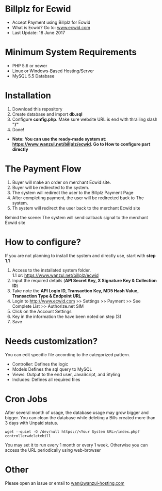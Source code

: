 # Billplz for Ecwid

* Accept Payment using Billplz for Ecwid
* What is Ecwid? Go to: www.ecwid.com
* Last Update: 18 June 2017

# Minimum System Requirements

* PHP 5.6 or newer
* Linux or Windows-Based Hosting/Server
* MySQL 5.5 Database

# Installation

1. Download this repository
2. Create database and import **db.sql**
3. Configure **config.php**. Make sure website URL is end with thrailing slash **"/"**
4. Done!

* **Note: You can use the ready-made system at: https://www.wanzul.net/billplz/ecwid. Go to How to configure part directly**

# The Payment Flow

1. Buyer will make an order on merchant Ecwid site.
2. Buyer will be redirected to the system.
3. The system will redirect the user to the Billplz Payment Page
4. After completing payment, the user will be redirected back to The system.
5. Th system will redirect the user back to the merchant Ecwid site

Behind the scene: The system will send callback signal to the merchant Ecwid site

# How to configure?

If you are not planning to install the system and directly use, start with **step 1.1**

1. Access to the installated system folder. <br>
1.1 or: https://www.wanzul.net/billplz/ecwid
2. Input the required details (**API Secret Key, X Signature Key & Collection ID**)
3. Take note the **API Login ID, Transaction Key, MD5 Hash Value, Transaction Type & Endpoint URL**
4. Login to http://www.ecwid.com >> Settings >> Payment >> See Complete List >> Authorize.net SIM
5. Click on the Account Settings
6. Key in the information the have been noted on step (3)
7. Save

# Needs customization?

You can edit specific file according to the categorized pattern. 

  * Controller: Defines the logic
  * Models Defines the sql query to MySQL
  * Views: Output to the end user, JavaScript, and Styling
  * Includes: Defines all required files
  
# Cron Jobs

After several month of usage, the database usage may grow bigger and bigger. You can clean the database while deleting a Bills created more than 3 days with Unpaid status.

```
wget --quiet -O /dev/null https://<Your System URL>/index.php?controller=deletebill
```
You may set it to run every 1 month or every 1 week. Otherwise you can access the URL periodically using web-browser

# Other

Please open an issue or email to wan@wanzul-hosting.com
